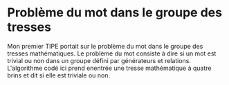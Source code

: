 # Problème du mot dans le groupe des tresses

Mon premier TIPE portait sur le problème du mot dans le groupe des tresses mathématiques.
Le problème du mot consiste à dire si un mot est trivial ou non dans un groupe défini par générateurs et relations.
L'algorithme codé ici prend enentrée une tresse mathématique à quatre brins et dit si elle est triviale ou non.
